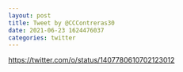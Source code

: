 ```yaml
--- 
layout: post 
title: Tweet by @CCContreras30 
date: 2021-06-23 1624476037 
categories: twitter 
--- 
```

https://twitter.com/o/status/1407780610702123012